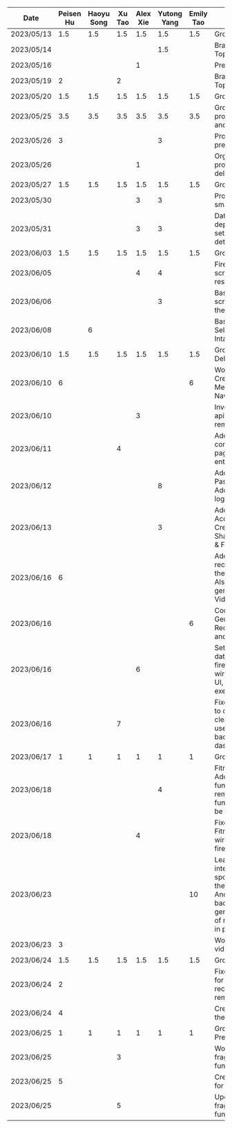 | Date       | Peisen Hu | Haoyu Song | Xu Tao | Alex Xie | Yutong Yang | Emily Tao | Task                                                                                                                                                                          |
|------------|-----------|------------|--------|----------|-------------|-----------|-------------------------------------------------------------------------------------------------------------------------------------------------------------------------------|
| 2023/05/13 | 1.5       | 1.5        | 1.5    | 1.5      | 1.5         | 1.5       | Group Meeting                                                                                                                                                                 |
| 2023/05/14 |           |            |        |          | 1.5         |           | Brainstorm Project Topics                                                                                                                                                     |
| 2023/05/16 |           |            |        | 1        |             |           | Prepared project ideas                                                                                                                                                        |
| 2023/05/19 | 2         |            | 2      |          |             |           | Brainstorming Project Topic                                                                                                                                                   |
| 2023/05/20 | 1.5       | 1.5        | 1.5    | 1.5      | 1.5         | 1.5       | Group Meeting                                                                                                                                                                 |
| 2023/05/25 | 3.5       | 3.5        | 3.5    | 3.5      | 3.5         | 3.5       | Group Meeting for proposal presentation and mockups                                                                                                                           |
| 2023/05/26 | 3         |            |        |          | 3           |           | Proposal presentation preparation & script                                                                                                                                    |
| 2023/05/26 |           |            |        | 1        |             |           | Organized functional properties in deliverable                                                                                                                                |
| 2023/05/27 | 1.5       | 1.5        | 1.5    | 1.5      | 1.5         | 1.5       | Group Meeting                                                                                                                                                                 |
| 2023/05/30 |           |            |        | 3        | 3           |           | Project starter code & small UI updates                                                                                                                                       |
| 2023/05/31 |           |            |        | 3        | 3           |           | Data layer setup, dependency injection setup, and determine detailed app design                                                                                               |
| 2023/06/03 | 1.5       | 1.5        | 1.5    | 1.5      | 1.5         | 1.5       | Group Meeting                                                                                                                                                                 |
| 2023/06/05 |           |            |        | 4        | 4           |           | Firebase setup, login screen & fitness API research                                                                                                                           |
| 2023/06/06 |           |            |        |          | 3           |           | Basic Body Diameter screen, Update app theme                                                                                                                                  |
| 2023/06/08 |           | 6          |        |          |             |           | Basic Daily Journal Selection and Calorie Intake screen                                                                                                                       |
| 2023/06/10 | 1.5       | 1.5        | 1.5    | 1.5      | 1.5         | 1.5       | Group Meeting & Deliverable 2                                                                                                                                                 |
| 2023/06/10 | 6         |            |        |          |             | 6         | Working on the Creation of the 2nd Menu (Homepage Navbar)                                                                                                                     |
| 2023/06/10 |           |            |        | 3        |             |           | Investigated into food apis, setup retrofit as remote data source                                                                                                             |
| 2023/06/11 |           |            | 4      |          |             |           | Add back button to come back to previous page, fixed bugs for re entering.                                                                                                    |
| 2023/06/12 |           |            |        |          | 8           |           | Add AccountAcitivity & PasswordResetActivity. Add back buttons and logout button to header                                                                                    |
| 2023/06/13 |           |            |        |          | 3           |           | Add content to AccountAcitivity. Create SharedWithMeActivity & FitnessGoalActivity                                                                                            |
| 2023/06/16 | 6         |            |        |          |             |           | Add the video recommendation list in the home fragment. Also wrote part of the generating code for VideoView                                                                  |
| 2023/06/16 |           |            |        |          |             | 6         | Completed the Generation of the UI for Recipe Generator page and its navigation                                                                                               |
| 2023/06/16 |           |            |        | 6        |             |           | Setup user profile database using firebase firestore, wired in user profile to UI, added Ninja api for exercise data                                                          |
| 2023/06/16 |           |            | 7      |          |             |           | Fixed the bug that nav to other page didn't clean the origin page, use arrow instead of back button, add ui to dashborad.                                                     |
| 2023/06/17 | 1         | 1          | 1      | 1        | 1           | 1         | Group Meeting                                                                                                                                                                 |
| 2023/06/18 |           |            |        |          | 4           |           | FitnessGaolActivity UI Add cards functionality. The remove card functionality has bug to be fixed                                                                             |
| 2023/06/18 |           |            |        | 4        |             |           | Fixed FitnessGoalActivity, wired in data with firestore                                                                                                                       |
| 2023/06/23 |           |            |        |          |             | 10        | Learn to use and integrate the spoonacular API; learn the networking in Android; implement the backend of recipe generator; the rest of ui of recipe generator is in progress |
| 2023/06/23 | 3         |            |        |          |             |           | Working on fixing the videoviews in rec. list                                                                                                                                 |
| 2023/06/24 | 1.5       | 1.5        | 1.5    | 1.5      | 1.5         | 1.5       | Group Meeting                                                                                                                                                                 |
| 2023/06/24 | 2         |            |        |          |             |           | Fixed the functionality for videoviews in the rec list, adding the remaining videoviews                                                                                       |
| 2023/06/24 | 4         |            |        |          |             |           | Creating ImageView for the rec list                                                                                                                                           |
| 2023/06/25 | 1         | 1          | 1      | 1        | 1           | 1         | Group Meeting: Demo Prep                                                                                                                                                      |
| 2023/06/25 |           |            | 3      |          |             |           | Worked on exercise fragment search function                                                                                                                                   |
| 2023/06/25 | 5         |            |        |          |             |           | Creating the activity(s) for rec video streaming                                                                                                                              |
| 2023/06/25 |           |            | 5      |          |             |           | Updated exercise fragment search function                                                                                                                                     |
